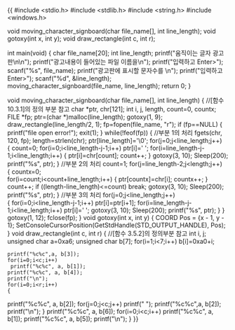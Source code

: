 {{ #include <stdio.h>
#include <stdlib.h>
#include <string.h>
#include <windows.h>

void moving_character_signboard(char file_name[], int line_length);
void gotoxy(int x, int y);
void draw_rectangle(int c, int r);

int main(void)
{
   char file_name[20];
   int line_length;
   printf("움직이는 글자 광고판\n\n");
   printf("광고내용이 들어있는 파일 이름을\n");
   printf("입력하고 Enter>");
   scanf("%s", file_name);
   printf("광고판에 표시할 문자수를 \n");
   printf("입력하고 Enter>");
   scanf("%d", &line_length);
   moving_character_signboard(file_name, line_length);
   return 0;
}

void moving_character_signboard(char file_name[], int line_length)
{
              //[함수 10.3.1]의 정의 부분 참고
   char *ptr, chr[121];
   int i, j, length, count=0, countx;
   FILE *fp;
   ptr=(char *)malloc(line_length);
   gotoxy(1, 9);
   draw_rectangle(line_length/2, 1);
   fp=fopen(file_name, "r");
   if (fp==NULL)
   {
      printf("file open error!");
      exit(1);
   }
   while(!feof(fp))
   {
      //부분 1의 처리
      fgets(chr, 120, fp);
      length=strlen(chr);
      ptr[line_length]='\0';
      for(j=0;j<line_length;j++)          
      {
         count=0;
         for(i=0;i<line_length-j-1;i++)
            ptr[i]=' ';
         for(i=line_length-j-1;i<line_length;i++)
         {
            ptr[i]=chr[count];
            count++;
         }
         gotoxy(3, 10);
         Sleep(200);
         printf("%s", ptr);
      }
      //부분 2의 처리 
      count=1;
      for(j=line_length-2;j<length;j++)  
      {
         countx=0;      
         for(i=count;i<count+line_length;i++)
         {
            ptr[countx]=chr[i];
            countx++;
         }
         count++;
         if ((length-line_length)<=count)
            break;
         gotoxy(3, 10);
         Sleep(200);
         printf("%s", ptr);
      }
      //부분 3의 처리
      for(j=0;j<line_length;j++)      
      {
         for(i=0;i<line_length-j-1;i++)
            ptr[i]=ptr[i+1];
         for(i=line_length-j-1;i<line_length;i++)
            ptr[i]=' ';
         gotoxy(3, 10);
         Sleep(200);
         printf("%s", ptr);
      }
   }
   gotoxy(1, 12);
   fclose(fp);
}
void gotoxy(int x, int y)
{
   COORD Pos = {x - 1, y - 1};
   SetConsoleCursorPosition(GetStdHandle(STD_OUTPUT_HANDLE), Pos);
}
void draw_rectangle(int c, int r)
{
    //[함수 3.5.2]의 정의부분 참고
    int i, j;
    unsigned char a=0xa6;
    unsigned char b[7]; 
    for(i=1;i<7;i++)
      b[i]=0xa0+i;

    printf("%c%c",a, b[3]);
    for(i=0;i<c;i++)
     printf("%c%c", a, b[1]);
    printf("%c%c", a, b[4]);
    printf("\n");
    for(i=0;i<r;i++)
    {
   printf("%c%c", a, b[2]);
   for(j=0;j<c;j++)
      printf("  ");
   printf("%c%c",a, b[2]);
   printf("\n");
    }
    printf("%c%c", a, b[6]);
    for(i=0;i<c;i++)
   printf("%c%c", a, b[1]);
    printf("%c%c", a, b[5]);
    printf("\n");
}
}}
